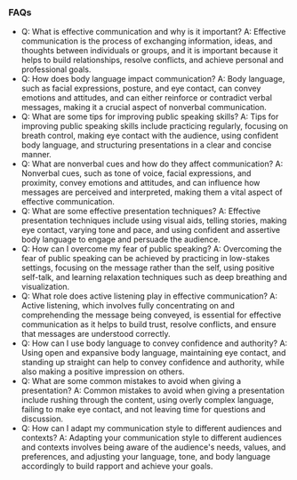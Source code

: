 ### FAQs 
* Q: What is effective communication and why is it important? 
A: Effective communication is the process of exchanging information, ideas, and thoughts between individuals or groups, and it is important because it helps to build relationships, resolve conflicts, and achieve personal and professional goals.
* Q: How does body language impact communication? 
A: Body language, such as facial expressions, posture, and eye contact, can convey emotions and attitudes, and can either reinforce or contradict verbal messages, making it a crucial aspect of nonverbal communication.
* Q: What are some tips for improving public speaking skills? 
A: Tips for improving public speaking skills include practicing regularly, focusing on breath control, making eye contact with the audience, using confident body language, and structuring presentations in a clear and concise manner.
* Q: What are nonverbal cues and how do they affect communication? 
A: Nonverbal cues, such as tone of voice, facial expressions, and proximity, convey emotions and attitudes, and can influence how messages are perceived and interpreted, making them a vital aspect of effective communication.
* Q: What are some effective presentation techniques? 
A: Effective presentation techniques include using visual aids, telling stories, making eye contact, varying tone and pace, and using confident and assertive body language to engage and persuade the audience.
* Q: How can I overcome my fear of public speaking? 
A: Overcoming the fear of public speaking can be achieved by practicing in low-stakes settings, focusing on the message rather than the self, using positive self-talk, and learning relaxation techniques such as deep breathing and visualization.
* Q: What role does active listening play in effective communication? 
A: Active listening, which involves fully concentrating on and comprehending the message being conveyed, is essential for effective communication as it helps to build trust, resolve conflicts, and ensure that messages are understood correctly.
* Q: How can I use body language to convey confidence and authority? 
A: Using open and expansive body language, maintaining eye contact, and standing up straight can help to convey confidence and authority, while also making a positive impression on others.
* Q: What are some common mistakes to avoid when giving a presentation? 
A: Common mistakes to avoid when giving a presentation include rushing through the content, using overly complex language, failing to make eye contact, and not leaving time for questions and discussion.
* Q: How can I adapt my communication style to different audiences and contexts? 
A: Adapting your communication style to different audiences and contexts involves being aware of the audience's needs, values, and preferences, and adjusting your language, tone, and body language accordingly to build rapport and achieve your goals.